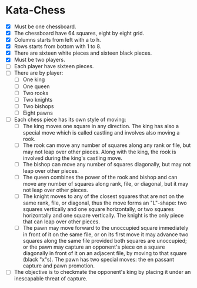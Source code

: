 # Kata-Chess


- [x] Must be one chessboard.
- [x] The chessboard have 64 squares, eight by eight grid.
- [x] Columns starts from left with a to h.
- [x] Rows starts from bottom with 1 to 8.
- [x] There are sixteen white pieces and sixteen black pieces.
- [x] Must be two players.
- [ ] Each player have sixteen pieces.
- [ ] There are by player:
    - [ ] One king
    - [ ] One queen
    - [ ] Two rooks
    - [ ] Two knights
    - [ ] Two bishops
    - [ ] Eight pawns
- [ ] Each chess piece has its own style of moving:
    - [ ] The king moves one square in any direction. The king has also a special move which is called castling and involves also moving a rook.
    - [ ] The rook can move any number of squares along any rank or file, but may not leap over other pieces. Along with the king, the rook is involved during the king's castling move.
    - [ ] The bishop can move any number of squares diagonally, but may not leap over other pieces.
    - [ ] The queen combines the power of the rook and bishop and can move any number of squares along rank, file, or diagonal, but it may not leap over other pieces.
    - [ ] The knight moves to any of the closest squares that are not on the same rank, file, or diagonal, thus the move forms an "L"-shape: two squares vertically and one square horizontally, or two squares horizontally and one square vertically. The knight is the only piece that can leap over other pieces.
    - [ ] The pawn may move forward to the unoccupied square immediately in front of it on the same file, or on its first move it may advance two squares along the same file provided both squares are unoccupied; or the pawn may capture an opponent's piece on a square diagonally in front of it on an adjacent file, by moving to that square (black "x"s). The pawn has two special moves: the en passant capture and pawn promotion.
- [ ] The objective is to checkmate the opponent's king by placing it under an inescapable threat of capture.
